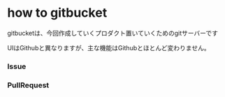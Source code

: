 # how to gitbucket

gitbucketは、今回作成していくプロダクト置いていくためのgitサーバーです

UIはGithubと異なりますが、主な機能はGithubとほとんど変わりません。

### Issue







### PullRequest

